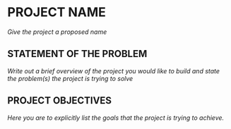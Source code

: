 # PROJECT NAME

*Give the project a proposed name*

## STATEMENT OF THE PROBLEM

*Write out a brief overview of the project you would like to build and state the problem(s) the project is trying to solve* 

## PROJECT OBJECTIVES

*Here you are to explicitly list the goals that the project is trying to achieve.*

